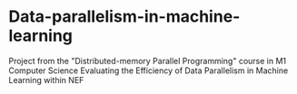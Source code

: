 # Data-parallelism-in-machine-learning
Project from the "Distributed-memory Parallel Programming" course in M1 Computer Science
Evaluating the Efficiency of Data Parallelism in Machine Learning within NEF
